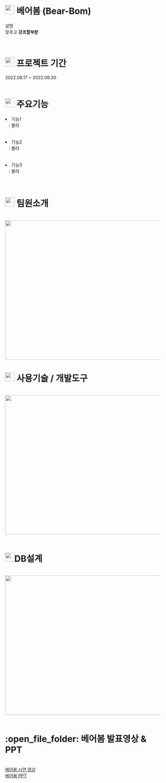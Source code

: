 <h1><img src="https://user-images.githubusercontent.com/107159105/192440999-c585aba8-e23a-4092-9776-d99217f559b0.png" width="30" height="30">
 베어봄 (Bear-Bom)</h1>
<p>설명 <br>
  맞추고 <b>강조할부분</b></p><br>


<h1><img src="https://cdn.icon-icons.com/icons2/2104/PNG/512/calendar_icon_129329.png"  width="30" height="30"> 프로젝트 기간</h1>
2022.08.17 ~ 2022.09.30<br><br>



<h1><img src="https://cdn-icons-png.flaticon.com/512/5090/5090029.png" width="30" height="30"> 주요기능</h1>
<li>기능1<br>
&nbsp;&nbsp; : 블라<br><br></li><br>

<li>기능2<br>
&nbsp;&nbsp; : 블라<br><br></li><br>

<li>기능3<br>
&nbsp;&nbsp; : 블라<br><br></li><br>



<h1><img src="https://cdn-icons-png.flaticon.com/512/1299/1299967.png" width="30" height="30"> 팀원소개</h1><br>

<img src="https://img1.daumcdn.net/thumb/R1280x0/?scode=mtistory2&fname=https%3A%2F%2Fblog.kakaocdn.net%2Fdn%2FbOVIRN%2FbtrNjqKMv97%2FrCkIKBkl9mZb0vUm1t3sjK%2Fimg.png"  width="800" height="450">
<br>

<h1><img src="https://cdn-icons-png.flaticon.com/512/780/780529.png" width="30" height="30"> 사용기술 / 개발도구</h1><br>


<img src="https://img1.daumcdn.net/thumb/R1280x0/?scode=mtistory2&fname=https%3A%2F%2Fblog.kakaocdn.net%2Fdn%2FReX0W%2FbtrNhd0gvK0%2F1hkoFWTJ9a0g5jYYzI7Fbk%2Fimg.png" width="800" height="450">
<br><br>

<h1><img src="https://cdn-icons-png.flaticon.com/512/2906/2906274.png" width="30" height="30">DB설계</h1><br>

<img src="https://img1.daumcdn.net/thumb/R1280x0/?scode=mtistory2&fname=https%3A%2F%2Fblog.kakaocdn.net%2Fdn%2FbqwzAR%2FbtrNhCY6cSX%2FkDaUUUWW8hq1bRnYkPAKe1%2Fimg.jpg" width="800" height="450">
<br><br>




<h1>:open_file_folder: 베어봄 발표영상 & PPT</h1><br>
<a href="#" target="_blank">베어봄 시연 영상</a><br>
<a href="#" target="_blank">베어봄 PPT</a>
<br><br>
